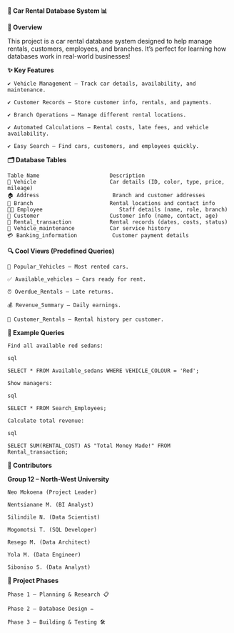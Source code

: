 **🚗 Car Rental Database System 📊**

**🌟 Overview**

This project is a car rental database system designed to help manage rentals, customers, employees, and branches. It’s perfect for learning how databases work in real-world businesses!


**✨ Key Features**

    ✔ Vehicle Management – Track car details, availability, and maintenance.
    
    ✔ Customer Records – Store customer info, rentals, and payments.
    
    ✔ Branch Operations – Manage different rental locations.
    
    ✔ Automated Calculations – Rental costs, late fees, and vehicle availability.
    
    ✔ Easy Search – Find cars, customers, and employees quickly.
    


**🗂 Database Tables**


    Table Name	                    Description
    🚗 Vehicle	                    Car details (ID, color, type, price, mileage)
    🏠 Address	                    Branch and customer addresses
    🏢 Branch	                    Rental locations and contact info
    👨‍💼 Employee	                    Staff details (name, role, branch)
    👥 Customer	                    Customer info (name, contact, age)
    📝 Rental_transaction	        Rental records (dates, costs, status)
    🔧 Vehicle_maintenance	        Car service history
    💳 Banking_information	        Customer payment details



**🔍 Cool Views (Predefined Queries)**

    🚗 Popular_Vehicles – Most rented cars.
    
    ✅ Available_vehicles – Cars ready for rent.
    
    ⏰ Overdue_Rentals – Late returns.
    
    💰 Revenue_Summary – Daily earnings.
    
    👤 Customer_Rentals – Rental history per customer.


**📝 Example Queries**

    Find all available red sedans:
    
    sql
    
    SELECT * FROM Available_sedans WHERE VEHICLE_COLOUR = 'Red';
    
    Show managers:
    
    sql
    
    SELECT * FROM Search_Employees;
    
    Calculate total revenue:
    
    sql
    
    SELECT SUM(RENTAL_COST) AS "Total Money Made!" FROM Rental_transaction;

**👥 Contributors**

  **Group 12 – North-West University**
    
    Neo Mokoena (Project Leader)
    
    Nentsianane M. (BI Analyst)
    
    Silindile N. (Data Scientist)
    
    Mogomotsi T. (SQL Developer)
    
    Resego M. (Data Architect)
    
    Yola M. (Data Engineer)
    
    Siboniso S. (Data Analyst)

**📌 Project Phases**

    Phase 1 – Planning & Research 📋
    
    Phase 2 – Database Design ✏️
    
    Phase 3 – Building & Testing 🛠
